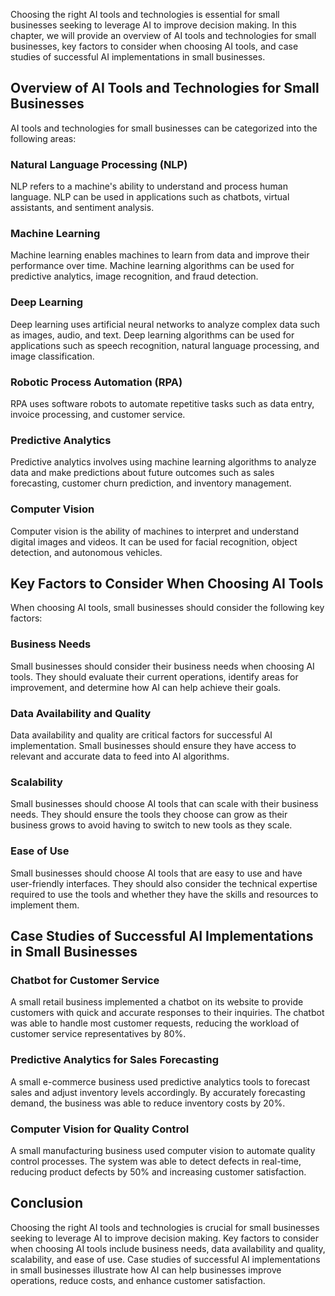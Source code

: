 
Choosing the right AI tools and technologies is essential for small businesses seeking to leverage AI to improve decision making. In this chapter, we will provide an overview of AI tools and technologies for small businesses, key factors to consider when choosing AI tools, and case studies of successful AI implementations in small businesses.

Overview of AI Tools and Technologies for Small Businesses
----------------------------------------------------------

AI tools and technologies for small businesses can be categorized into the following areas:

### Natural Language Processing (NLP)

NLP refers to a machine's ability to understand and process human language. NLP can be used in applications such as chatbots, virtual assistants, and sentiment analysis.

### Machine Learning

Machine learning enables machines to learn from data and improve their performance over time. Machine learning algorithms can be used for predictive analytics, image recognition, and fraud detection.

### Deep Learning

Deep learning uses artificial neural networks to analyze complex data such as images, audio, and text. Deep learning algorithms can be used for applications such as speech recognition, natural language processing, and image classification.

### Robotic Process Automation (RPA)

RPA uses software robots to automate repetitive tasks such as data entry, invoice processing, and customer service.

### Predictive Analytics

Predictive analytics involves using machine learning algorithms to analyze data and make predictions about future outcomes such as sales forecasting, customer churn prediction, and inventory management.

### Computer Vision

Computer vision is the ability of machines to interpret and understand digital images and videos. It can be used for facial recognition, object detection, and autonomous vehicles.

Key Factors to Consider When Choosing AI Tools
----------------------------------------------

When choosing AI tools, small businesses should consider the following key factors:

### Business Needs

Small businesses should consider their business needs when choosing AI tools. They should evaluate their current operations, identify areas for improvement, and determine how AI can help achieve their goals.

### Data Availability and Quality

Data availability and quality are critical factors for successful AI implementation. Small businesses should ensure they have access to relevant and accurate data to feed into AI algorithms.

### Scalability

Small businesses should choose AI tools that can scale with their business needs. They should ensure the tools they choose can grow as their business grows to avoid having to switch to new tools as they scale.

### Ease of Use

Small businesses should choose AI tools that are easy to use and have user-friendly interfaces. They should also consider the technical expertise required to use the tools and whether they have the skills and resources to implement them.

Case Studies of Successful AI Implementations in Small Businesses
-----------------------------------------------------------------

### Chatbot for Customer Service

A small retail business implemented a chatbot on its website to provide customers with quick and accurate responses to their inquiries. The chatbot was able to handle most customer requests, reducing the workload of customer service representatives by 80%.

### Predictive Analytics for Sales Forecasting

A small e-commerce business used predictive analytics tools to forecast sales and adjust inventory levels accordingly. By accurately forecasting demand, the business was able to reduce inventory costs by 20%.

### Computer Vision for Quality Control

A small manufacturing business used computer vision to automate quality control processes. The system was able to detect defects in real-time, reducing product defects by 50% and increasing customer satisfaction.

Conclusion
----------

Choosing the right AI tools and technologies is crucial for small businesses seeking to leverage AI to improve decision making. Key factors to consider when choosing AI tools include business needs, data availability and quality, scalability, and ease of use. Case studies of successful AI implementations in small businesses illustrate how AI can help businesses improve operations, reduce costs, and enhance customer satisfaction.
